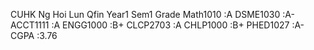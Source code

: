 CUHK Ng Hoi Lun
Qfin Year1 Sem1 Grade
Math1010 :A
DSME1030 :A-
ACCT1111 :A
ENGG1000 :B+
CLCP2703 :A
CHLP1000 :B+
PHED1027 :A-
CGPA :3.76